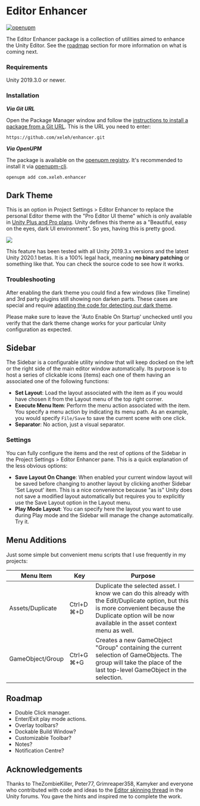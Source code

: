 # Editor Enhancer
[![openupm](https://img.shields.io/npm/v/com.xeleh.enhancer?label=openupm&registry_uri=https://package.openupm.com)](https://openupm.com/packages/com.xeleh.enhancer/)

The Editor Enhancer package is a collection of utilities aimed to enhance the Unity Editor. See the [roadmap](#roadmap) section for more information on what is coming next.

### Requirements

Unity 2019.3.0 or newer.  

### Installation

***Via Git URL***

Open the Package Manager window and follow the [instructions to install a package from a Git URL](https://docs.unity3d.com/Manual/upm-ui-giturl.html). This is the URL you need to enter:

```
https://github.com/xeleh/enhancer.git
```

***Via OpenUPM***

The package is available on the [openupm registry](https://openupm.com/packages/com.xeleh.enhancer/). It's recommended to install it via [openupm-cli](https://github.com/openupm/openupm-cli#openupm-cli).

```
openupm add com.xeleh.enhancer
```

## Dark Theme

This is an option in Project Settings > Editor Enhancer to replace the personal Editor theme with the "Pro Editor UI theme" which is only available in [Unity Plus and Pro plans](https://store.unity.com/#plans-business). Unity defines this theme as a "Beautiful, easy on the eyes, dark UI environment". So yes, having this is pretty good.

![](https://xeleh.com/media/dark-theme.gif)

This feature has been tested with all Unity 2019.3.x versions and the latest Unity 2020.1 betas. It is a 100% legal hack, meaning **no binary patching** or something like that. You can check the source code to see how it works.

### Troubleshooting

After enabling the dark theme you could find a few windows (like Timeline) and 3rd party plugins still showing non darken parts. These cases are special and require [adapting the code for detecting our dark theme](Adapting.md).

Please make sure to leave the 'Auto Enable On Startup' unchecked until you verify that the dark theme change works for your particular Unity configuration as expected.


## Sidebar

The Sidebar is a configurable utility window that will keep docked on the left or the right side of the main editor window automatically. Its purpose is to host a series of clickable icons (items) each one of them having an associated one of the following functions:

* **Set Layout**: Load the layout associated with the item as if you would have chosen it from the Layout menu of the top right corner.
* **Execute Menu Item**: Perform the menu action associated with the item. You specify a menu action by indicating its menu path. As an example, you would specify `File/Save` to save the current scene with one click.
* **Separator**: No action, just a visual separator.

### Settings

You can fully configure the items and the rest of options of the Sidebar in the Project Settings > Editor Enhancer pane. This is a quick explanation of the less obvious options:

* **Save Layout On Change**: When enabled your current window layout will be saved before changing to another layout by clicking another Sidebar 'Set Layout' item. This is a nice convenience because "as is" Unity does not save a modified layout automatically but requires you to explicitly use the Save Layout option in the Layout menu.
* **Play Mode Layout**: You can specify here the layout you want to use during Play mode and the Sidebar will manage the change automatically. Try it.


## Menu Additions

Just some simple but convenient menu scripts that I use frequently in my projects:

| Menu Item | Key | Purpose |
|---|---|---|
| Assets/Duplicate | Ctrl+D ⌘+D |Duplicate the selected asset. I know we can do this already with the Edit/Duplicate option, but this is more convenient because the Duplicate option will be now available in the asset context menu as well. |
| GameObject/Group | Ctrl+G ⌘+G |Creates a new GameObject "Group" containing the current selection of GameObjects. The group will take the place of the last top-level GameObject in the selection. |

## Roadmap

* Double Click manager.
* Enter/Exit play mode actions.
* Overlay toolbars?
* Dockable Build Window?
* Customizable Toolbar?
* Notes?
* Notification Centre?

## Acknowledgements

Thanks to TheZombieKiller, Peter77, Grimreaper358, Kamyker and everyone who contributed with code and ideas to the [Editor skinning thread](https://forum.unity.com/threads/editor-skinning-thread.711059/) in the Unity forums. You gave the hints and inspired me to complete the work.

